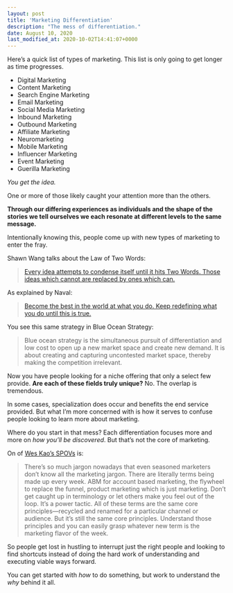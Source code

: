 ```yaml
---
layout: post
title: 'Marketing Differentiation'
description: "The mess of differentiation."
date: August 10, 2020
last_modified_at: 2020-10-02T14:41:07+0000
---
```


Here’s a quick list of types of marketing. This list is only going to get longer as time progresses.

- Digital Marketing
- Content Marketing
- Search Engine Marketing
- Email Marketing
- Social Media Marketing
- Inbound Marketing
- Outbound Marketing
- Affiliate Marketing
- Neuromarketing
- Mobile Marketing
- Influencer Marketing
- Event Marketing
- Guerilla Marketing

*You get the idea.*

One or more of those likely caught your attention more than the others.

**Through our differing experiences as individuals and the shape of the stories we tell ourselves we each resonate at different levels to the same message.**

Intentionally knowing this, people come up with new types of marketing to enter the fray.

Shawn Wang talks about the Law of Two Words:
> [Every idea attempts to condense itself until it hits Two Words. Those ideas which cannot are replaced by ones which can.](https://www.swyx.io/writing/two-words/#the-law-of-two-words)

As explained by Naval:
> [Become the best in the world at what you do. Keep redefining what you do until this is true.](https://twitter.com/naval/status/1133452743614451712)

You see this same strategy in Blue Ocean Strategy:
> Blue ocean strategy is the simultaneous pursuit of differentiation and low cost to open up a new market space and create new demand. It is about creating and capturing uncontested market space, thereby making the competition irrelevant.


Now you have people looking for a niche offering that only a select few provide. **Are each of these fields truly unique?** No. The overlap is tremendous.

In some cases, specialization does occur and benefits the end service provided. But what I’m more concerned with is how it serves to confuse people looking to learn more about marketing.

Where do you start in that mess? Each differentiation focuses more and more on *how you’ll be discovered*. But that’s not the core of marketing.

On of [Wes Kao’s SPOVs](https://www.weskao.com/blog/my-spiky-points-of-view-15-examples-to-inspire-your-spov) is:
> There’s so much jargon nowadays that even seasoned marketers don’t know all the marketing jargon. There are literally terms being made up every week. ABM for account based marketing, the flywheel to replace the funnel, product marketing which is just marketing. Don’t get caught up in terminology or let others make you feel out of the loop. It’s a power tactic. All of these terms are the same core principles—recycled and renamed for a particular channel or audience. But it’s still the same core principles. Understand those principles and you can easily grasp whatever new term is the marketing flavor of the week.

So people get lost in hustling to interrupt just the right people and looking to find shortcuts instead of doing the hard work of understanding and executing viable ways forward.

You can get started with *how* to do something, but work to understand the *why* behind it all.